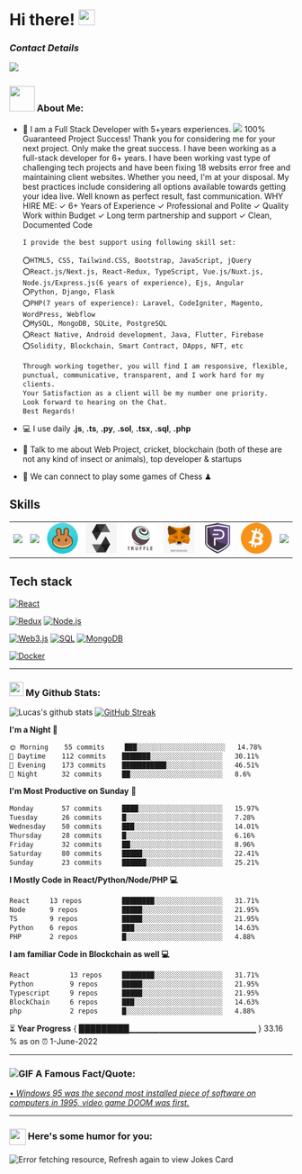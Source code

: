 # Hi there! <img src="https://github.com/TheDudeThatCode/TheDudeThatCode/blob/master/Assets/Hi.gif" width="29px" height="28">

### **_Contact Details_**


![](https://camo.githubusercontent.com/992babdffd8c74a1502de375fbdf7e4d54773242/68747470733a2f2f6d656469612e67697068792e636f6d2f6d656469612f53576f536b4e36447854737a71494b4571762f67697068792e676966)

### <img src="https://github.com/TheDudeThatCode/TheDudeThatCode/blob/master/Assets/Developer.gif" width="45px" height="45"> About Me:

- 🏦 I am a Full Stack Developer with 5+years experiences.
  <img src="https://media.giphy.com/media/WUlplcMpOCEmTGBtBW/giphy.gif" width="30">
  100% Guaranteed Project Success!
  Thank you for considering me for your next project.
  Only make the great success.
  I have been working as a full-stack developer for 6+ years.
  I have been working vast type of challenging tech projects and have been fixing 18 websits error free and maintaining client websites.
  Whether you need, I'm at your disposal.
  My best practices include considering all options available towards getting your idea live.
  Well known as perfect result, fast communication.
  WHY HIRE ME:
  ✓ 6+ Years of Experience
  ✓ Professional and Polite
  ✓ Quality Work within Budget
  ✓ Long term partnership and support
  ✓ Clean, Documented Code

      I provide the best support using following skill set:

      ⭕HTML5, CSS, Tailwind.CSS, Bootstrap, JavaScript, jQuery
      ⭕React.js/Next.js, React-Redux, TypeScript, Vue.js/Nuxt.js, Node.js/Express.js(6 years of experience), Ejs, Angular
      ⭕Python, Django, Flask
      ⭕PHP(7 years of experience): Laravel, CodeIgniter, Magento, WordPress, Webflow
      ⭕MySQL, MongoDB, SQLite, PostgreSQL
      ⭕React Native, Android development, Java, Flutter, Firebase
      ⭕Solidity, Blockchain, Smart Contract, DApps, NFT, etc

      Through working together, you will find I am responsive, flexible, punctual, communicative, transparent, and I work hard for my clients.
      Your Satisfaction as a client will be my number one priority.
      Look forward to hearing on the Chat.
      Best Regards!

- 💻 I use daily **.js**, **.ts**, **.py**, **.sol**, **.tsx**, **.sql**, **.php**
- 💬 Talk to me about Web Project, cricket, blockchain (both of these are not any kind of insect or animals), top developer & startups
- 👯 We can connect to play some games of Chess ♟

## Skills

<table>
  <tr>
      <td><img src="https://cdn.iconscout.com/icon/free/png-128/node-1174925.png" width="200"></td>
      <td><img src="https://cdn.iconscout.com/icon/free/png-128/react-1175109.png" width="200"></td>
      <td><img src="https://github.com/kroim/profile/blob/master/icons/icon_pancake.png?raw=true" width="200"></td>
      <td><img src="https://github.com/kroim/profile/blob/master/icons/icon_solidity.png?raw=true" width="200"></td>
      <td><img src="https://github.com/kroim/profile/blob/master/icons/icon_truffle.png?raw=true" width="200"></td>
      <td><img src="https://github.com/kroim/profile/blob/master/icons/icon_metamask.png?raw=true" width="200"></td>
      <td><img src="https://github.com/kroim/profile/blob/master/icons/icon_pivx.png?raw=true" width="200"></td>
      <td><img src="https://github.com/kroim/profile/blob/master/icons/icon_bitcoin.png?raw=true" width="200"></td>
      <td><img src="https://cdn.iconscout.com/icon/free/png-128/javascript-1174950.png" width="200"></td>
  </tr>  
</table>

## Tech stack

[![React](https://img.shields.io/badge/-React-black?style=for-the-badge&logo=react&logoColor=blue)]()

[![Redux](https://img.shields.io/badge/-Redux-764abc?style=for-the-badge&logo=redux&logoColor=white)]()
[![Node.js](https://img.shields.io/badge/-Node.js-339933?style=for-the-badge&logo=Node.js&logoColor=white)]()


[![Web3.js](https://img.shields.io/badge/-Web3.js-black?style=for-the-badge&logo=javascript&logoColor=)]()
[![SQL](https://img.shields.io/badge/-SQL-d2082d?style=for-the-badge&logo=mysql&logoColor=white)]()
[![MongoDB](https://img.shields.io/badge/-MongoDB-darkgreen?style=for-the-badge&logo=mongodb&logoColor=white)]()

[![Docker](https://img.shields.io/badge/-Docker-2496ed?style=for-the-badge&logo=docker&logoColor=white)]()

---

### <img src='https://media1.giphy.com/media/du3J3cXyzhj75IOgvA/giphy.gif?cid=ecf05e47x2g034i9pzwtzzsd3xgg2w9nr94t4tflbbgo3008&rid=giphy.gif' width='25px' height='25px'> My Github Stats:

![Lucas's github stats](https://github-readme-stats.vercel.app/api?username=Akileus&show_icons=true&title_color=ffc857&icon_color=8ac926&text_color=daf7dc&bg_color=151515&hide=issues&count_private=true&include_all_commits=true)
[![GitHub Streak](https://github-readme-streak-stats.herokuapp.com/?user=ApoorvTyagi&theme=dark)](https://git.io/streak-stats)

<!--START_SECTION:waka-->

**I'm a Night 🦉**

```text
🌞 Morning    55 commits     ███░░░░░░░░░░░░░░░░░░░░░░   14.78%
🌆 Daytime    112 commits    ███████░░░░░░░░░░░░░░░░░░   30.11%
🌃 Evening    173 commits    ███████████░░░░░░░░░░░░░░   46.51%
🌙 Night      32 commits     ██░░░░░░░░░░░░░░░░░░░░░░░   8.6%

```

**I'm Most Productive on Sunday** 📅

```text
Monday       57 commits     ████░░░░░░░░░░░░░░░░░░░░░   15.97%
Tuesday      26 commits     █░░░░░░░░░░░░░░░░░░░░░░░░   7.28%
Wednesday    50 commits     ███░░░░░░░░░░░░░░░░░░░░░░   14.01%
Thursday     28 commits     █░░░░░░░░░░░░░░░░░░░░░░░░   6.16%
Friday       32 commits     ██░░░░░░░░░░░░░░░░░░░░░░░   8.96%
Saturday     80 commits     █████░░░░░░░░░░░░░░░░░░░░   22.41%
Sunday       23 commits     ██████░░░░░░░░░░░░░░░░░░░   25.21%

```

**I Mostly Code in React/Python/Node/PHP 💻**

```text
React     13 repos          ████████░░░░░░░░░░░░░░░░░   31.71%
Node      9 repos           █████░░░░░░░░░░░░░░░░░░░░   21.95%
TS        9 repos           █████░░░░░░░░░░░░░░░░░░░░   21.95%
Python    6 repos           ███░░░░░░░░░░░░░░░░░░░░░░   14.63%
PHP       2 repos           █░░░░░░░░░░░░░░░░░░░░░░░░   4.88%

```

**I am familiar Code in Blockchain as well 💻**

```text
React          13 repos     ████████░░░░░░░░░░░░░░░░░   31.71%
Python         9 repos      █████░░░░░░░░░░░░░░░░░░░░   21.95%
Typescript     9 repos      █████░░░░░░░░░░░░░░░░░░░░   21.95%
BlockChain     6 repos      ███░░░░░░░░░░░░░░░░░░░░░░   14.63%
php            2 repos      █░░░░░░░░░░░░░░░░░░░░░░░░   4.88%

```

<!--END_SECTION:waka-->

⏳ **Year Progress** { █████████▁▁▁▁▁▁▁▁▁▁▁▁▁▁▁▁▁▁▁▁▁ } 33.16 % as on ⏰ 1-June-2022

---

### <img alt="GIF" src="https://github.com/TheDudeThatCode/TheDudeThatCode/blob/master/Assets/hmm.gif" width="20vw" height="20vw"/> A Famous Fact/Quote:

<a href="https://github.com/marketplace/actions/quote-readme">
<!--STARTS_HERE_QUOTE_README-->
• <i>Windows 95 was the second most installed piece of software on computers in 1995, video game DOOM was first.</i>
<!--ENDS_HERE_QUOTE_README-->
</a>

---

### <img align ='center' src='https://media2.giphy.com/media/UQDSBzfyiBKvgFcSTw/giphy.gif?cid=ecf05e47p3cd513axbek3f56ti3jzizq8hincw20jauyyfyw&rid=giphy.gif' width ='29px' height="29px"> Here's some humor for you:

<img src="https://readme-jokes.vercel.app/api" alt="Error fetching resource, Refresh again to view Jokes Card" />
